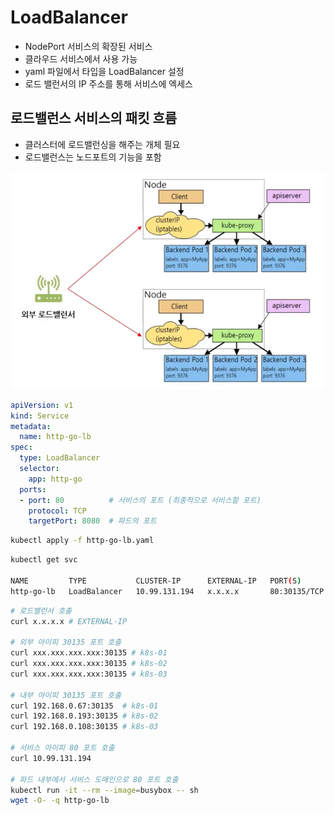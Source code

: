 
# LoadBalancer

- NodePort 서비스의 확장된 서비스
- 클라우드 서비스에서 사용 가능
- yaml 파일에서 타입을 LoadBalancer 설정
- 로드 밸런서의 IP 주소를 통해 서비스에 엑세스

## 로드밸런스 서비스의 패킷 흐름

- 클러스터에 로드밸런싱을 해주는 개체 필요
- 로드밸런스는 노드포트의 기능을 포함

![Loadbalancer flow](./img/loadbalancer-flow.png)

```yaml
apiVersion: v1
kind: Service
metadata:
  name: http-go-lb
spec:
  type: LoadBalancer
  selector:
    app: http-go
  ports:
  - port: 80          # 서비스의 포트 (최종적으로 서비스할 포트)
    protocol: TCP     
    targetPort: 8080  # 파드의 포트
```

```bash
kubectl apply -f http-go-lb.yaml
```

```bash
kubectl get svc

NAME         TYPE           CLUSTER-IP      EXTERNAL-IP   PORT(S)        AGE
http-go-lb   LoadBalancer   10.99.131.194   x.x.x.x       80:30135/TCP   8s
```

```bash
# 로드밸런서 호출
curl x.x.x.x # EXTERNAL-IP

# 외부 아이피 30135 포트 호출
curl xxx.xxx.xxx.xxx:30135 # k8s-01
curl xxx.xxx.xxx.xxx:30135 # k8s-02
curl xxx.xxx.xxx.xxx:30135 # k8s-03

# 내부 아이피 30135 포트 호출
curl 192.168.0.67:30135  # k8s-01
curl 192.168.0.193:30135 # k8s-02
curl 192.168.0.108:30135 # k8s-03

# 서비스 아이피 80 포트 호출
curl 10.99.131.194

# 파드 내부에서 서비스 도메인으로 80 포트 호출
kubectl run -it --rm --image=busybox -- sh
wget -O- -q http-go-lb
```
